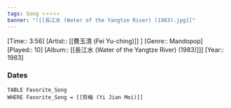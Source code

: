 ```yaml
---
tags: Song ⭐⭐⭐⭐⭐ 
banner: "![[長江水 (Water of the Yangtze River) (1983).jpg]]"
---
```

[Time:: 3:56]
[Artist:: [[費玉清 (Fei Yu-ching)]] ]
[Genre:: Mandopop]
[Played:: 10]
[Album:: [[長江水 (Water of the Yangtze River) (1983)]]]
[Year:: 1983]
### Dates
````dataview
TABLE Favorite_Song
WHERE Favorite_Song = [[剪梅 (Yi Jian Mei)]]
````